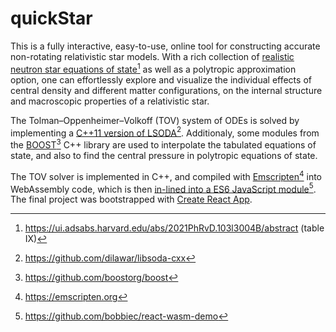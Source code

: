 # quickStar

This is a fully interactive, easy-to-use, online tool for constructing accurate non-rotating relativistic star models. With a rich collection of [realistic neutron star equations of state](https://ui.adsabs.harvard.edu/abs/2021PhRvD.103l3004B/abstract)[^1] as well as a polytropic approximation option, one can effortlessly explore and visualize the individual effects of central density and different matter configurations, on the internal structure and macroscopic properties of a relativistic star.

The  Tolman–Oppenheimer–Volkoff (TOV) system of ODEs is solved by implementing a [C++11 version of LSODA](https://github.com/dilawar/libsoda-cxx)[^2]. Additionaly, some modules from the [BOOST](https://github.com/boostorg/boost)[^3] C++ library are used to interpolate the tabulated equations of state, and also to find the central pressure in polytropic equations of state.

The TOV solver is implemented in C++, and compiled with [Emscripten](https://emscripten.org)[^4] into WebAssembly code, which is then [in-lined into a ES6 JavaScript module](https://github.com/bobbiec/react-wasm-demo)[^5]. The final project was bootstrapped with [Create React App](https://github.com/facebook/create-react-app).


[^1]:https://ui.adsabs.harvard.edu/abs/2021PhRvD.103l3004B/abstract (table IX)
[^2]:https://github.com/dilawar/libsoda-cxx
[^3]:https://github.com/boostorg/boost
[^4]:https://emscripten.org
[^5]:https://github.com/bobbiec/react-wasm-demo
